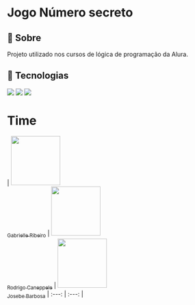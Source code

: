 <h1>Jogo Número secreto</h1>

<h2>🔖 Sobre</h2>
<p>Projeto utilizado nos cursos de lógica de programação da Alura.</p>

## 🚀 Tecnologias
<div>
    <img src='https://img.shields.io/badge/HTML-239120?style-for-the-badge&logo=html5&logoColor=white'>
    <img src='https://img.shields.io/badge/CSS-239120?style-for-the-badge&logo=css3&logoColor=white'>
    <img src='https://img.shields.io/badge/JavaScript-F7DF1E?style-for-the-badge&logo=javascript&logoColor=black'>
</div>

# Time

| [<img loading="lazy" src="https://avatars.githubusercontent.com/u/33001620?v=4" width=115><br><sub>Gabrielle Ribeiro</sub>](https://github.com/gabrielle-ribeiro) |  [<img loading="lazy" src="https://avatars.githubusercontent.com/u/522931?v=4" width=115><br><sub>Rodrigo Caneppele</sub>](https://github.com/rcaneppele) | [<img loading="lazy" src="https://avatars.githubusercontent.com/u/522931?v=4" width=115><br><sub>Josebe Barbosa</sub>](https://github.com/joscbe)
| :---: | :---: |